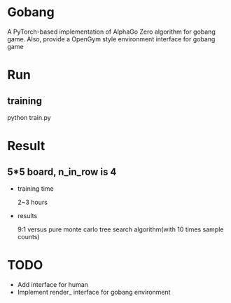 # Gobang
A PyTorch-based implementation of AlphaGo Zero algorithm for gobang game.
Also, provide a OpenGym style environment interface for gobang game

# Run
## training
python train.py

# Result
## 5\*5 board, n_in_row is 4
* training time

  2~3 hours

* results

  9:1 versus pure monte carlo tree search algorithm(with 10 times sample counts)

# TODO
* Add interface for human 
* Implement render_ interface for gobang environment
